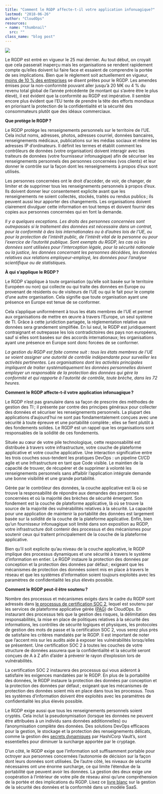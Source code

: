 ```yaml
---
title: "Comment le RGDP affecte-t-il votre application infonuagique?"
lastmod: "2018-06-26"
author: "CloudOps"
resources:
- name: "thumbnail"
  src: ""
class_name: "blog post"
---
```


<img src="/images/blog/post/GDPR-final-pic2.jpg" class="main-blog-image">

<p>Le RGDP est entré en vigueur le 25 mai dernier. Au tout début, on croyait que cela passerait inaperçu mais les organisations se rendent rapidement compte qu’elles doivent lui faire face et essaient de comprendre la portée de ses implications. Bien que le règlement soit actuellement en vigueur, <a href="http://www.information-age.com/if-youre-still-not-prepared-dont-panic-heres-gdpr-101-123461476/" target="_blank">moins de 10 % des entreprises</a> se disent prêtes pour le RGDP. Les amendes émises pour la non-conformité pouvant aller jusqu’à 20 M€ ou 4 % du revenu total global de l’année précédente (le montant qui s’avère être le plus élevé), il est évident que la conformité au RGDP est impérative. Il semble encore plus évident que l’EU tente de prendre la tête des efforts mondiaux en priorisant la protection de la confidentialité et la sécurité des consommateurs plutôt que des idéaux commerciaux.</p><p><strong>Que protège le RGDP ?</strong></p><p>Le RGDP protège les renseignements personnels sur le territoire de l’UE. Cela inclut noms, adresses, photos, adresses courriel, données bancaires, renseignements médicaux, publications sur les médias sociaux et même les adresses IP d’ordinateurs. Il définit les termes et établit comment les contrôleurs de données (votre organisation) doivent interagir avec les traiteurs de données (votre fournisseur infonuagique) afin de sécuriser les renseignements personnels des personnes concernées (vos clients) et leur donner le contrôle sur la façon dont les renseignements à propos d’eux sont utilisés.</p><p>Les personnes concernées ont le droit d’accéder, de voir, de changer, de limiter et de supprimer tous les renseignements personnels à propos d’eux. Ils doivent donner leur consentement explicite avant que les renseignements ne soient collectés, stockés, traités ou rendus publics ; ils peuvent aussi leur apporter des changements. Les organisations doivent clairement divulguer cette information en tout temps et doivent fournir des copies aux personnes concernées qui en font la demande.</p><p><i>Il y a quelques exceptions. Les droits des personnes concernées sont outrepassés si le traitement des données est nécessaire dans un contrat, pour la conformité à des lois internationales ou à d’autres lois de l’UE, ou pour la protection de l’intérêt public, de l’intérêt vital de la personne ou pour l’exercice de l’autorité publique. Sont exempts du RGDP, les cas où les données sont utilisées pour l’interception légale, pour la sécurité nationale ou la justice, les données concernant les personnes décédées, les données relatives aux relations employeur-employé, les données pour l’analyse scientifique ou de statistiques.</i></p><p><strong>À qui s’applique le RGDP ?</strong></p><p>Le RGDP s’applique à toute organisation (qu’elle soit basée sur le territoire Européen ou non) qui collecte ou qui traite des données en Europe ou provenant de résidents ou de visiteurs de l’UE ou qui le fait pour le compte d’une autre organisation. Cela signifie que toute organisation ayant une présence en Europe est tenue de se conformer.</p><p>Cela s’applique uniformément à tous les états membres de l’UE et permet aux organisations de mettre en œuvre à travers l’Europe, un seul système de TI. Grâce à cette juridiction partagée, la réglementation relative aux données sera grandement simplifiée. En lui seul, le RGDP est juridiquement contraignant et outrepasse les lois contradictoires des pays non européens, sauf si elles sont basées sur des accords internationaux; les organisations ayant une présence en Europe sont donc forcées de se conformer.</p><p><i>La gestion du RGDP est faite comme suit : tous les états membres de l’UE se voient assigner une autorité de contrôle indépendante pour surveiller les activités pertinentes. Les organisations dont les activités principales impliquent de traiter systématiquement les données personnelles doivent employer un responsable de la protection des données qui gère la conformité et qui rapporte à l’autorité de contrôle, toute brèche, dans les 72 heures.</i></p><p><strong>Comment le RGDP affecte-t-il votre application infonuagique ?</strong></p><p>Le RGDP n’est pas granulaire dans sa façon de prescrire des méthodes de gestion des TI ; il présente par contre des principes généraux pour collecter des données et sécuriser les renseignements personnels. La plupart des applications d’aujourd’hui ne sont pas fondamentalement conçues avec une sécurité à toute épreuve et une portabilité complète ; elles se fient plutôt à des fondements solides. Le RGDP est un rappel que les organisations sont responsables de la solidité de ces fondements.</p><p>Située au cœur de votre pile technologique, cette responsabilité est distribuée à travers votre infrastructure, votre couche de plateforme applicative et votre couche applicative. Une interaction significative entre les trois couches sous-tendent les pratiques DevOps : un pipeline CI/CD agile et une Infrastructure en tant que Code visible. Le maintien de la capacité de trouver, de récupérer et de supprimer à volonté les renseignements personnels sans affaiblir l’application intégrale demande une bonne visibilité et une grande portabilité.</p><p>Gérée par le contrôleur des données, la couche applicative est là où se trouve la responsabilité de répondre aux demandes des personnes concernées et où la majorité des brèches de sécurité émergent. Son fondement est la couche de plateforme applicative, là où se trouve la source de la majorité des vulnérabilités relatives à la sécurité. La capacité pour une application de maintenir la portabilité des données est largement basée sur la solidité de la couche de la plateforme applicative. Enfin, bien qu’un fournisseur infonuagique soit limité dans son exposition au RGDP, votre infrastructure doit contenir des processus et des mécanismes pour soutenir ceux qui traitent principalement de la couche de la plateforme applicative.</p><p>Bien qu’il soit explicite qu’au niveau de la couche applicative, le RGDP implique des processus dynamiques et une sécurité à travers le système d’information en entier. Le RGDP instaure la protection des données par conception et la protection des données par défaut ; exigeant que les mécanismes de protection des données soient mis en place à travers le réseau et que les systèmes d’information soient toujours exploités avec les paramètres de confidentialité les plus élevés possible.</p><p><strong>Comment le RGDP peut-il être soutenu ?</strong></p><p>Nombre des processus et mécanismes exigés dans le cadre du RGDP sont adressés dans <a href="https://www.cloudops.com/fr/2018/06/incoherences-de-conformite-commencez-par-soc-2/" target="_blank">le processus de certification SOC 2</a>, lequel est soutenu par les services de plateforme applicative gérée (<a href="https://www.cloudops.com/fr/2018/06/incoherences-de-conformite-commencez-par-soc-2/" target="_blank">PAG</a>) de CloudOps. En instaurant des processus tels que la gestion des risques, la délimitation des responsabilités, la mise en place de politiques relatives à la sécurité des informations, les contrôles de sécurité logiques et physiques, les protocoles de gestion des mots de passe et la certification SOC 2, vous serez plus près de satisfaire les critères mandatés par le RGDP. Il est important de noter que l’accent mis sur les audits aide à exposer les vulnérabilités lorsqu’elles se présentent. Une certification SOC 2 à toutes les couches de votre structure de données assurera que la confidentialité et la sécurité seront conçues de A à Z afin d’aider à prévenir le rayon d’explosion lors de vulnérabilités.</p><p>La certification SOC 2 instaurera des processus qui vous aideront à satisfaire les exigences mandatées par le RGDP. En plus de la portabilité des données, le RGDP instaure la protection des données par conception et la protection des données par défaut ; exigeant que les mécanismes de protection des données soient mis en place dans tous les processus. Tous les systèmes d’information doivent être exploités avec les paramètres de confidentialité les plus élevés possible.</p><p>Le RGDP exige aussi que tous les renseignements personnels soient cryptés. Cela inclut la pseudonymisation (lorsque les données ne peuvent être attribuées à un individu sans données additionnelles) ou l’anonymisation complète des données. Des solutions DevOps efficaces pour la gestion, le stockage et la protection des renseignements délicats, comme la gestion des <a href="https://www.cloudops.com/fr/2018/04/comment-deployer-un-serveur-de-developpement-vault-vers-kubernetes-avec-helm/" target="_blank">secrets dynamiques</a> par HashiCorp Vault’s, sont essentielles pour diminuer la surcharge apportée par le cryptage.</p><p>D’un côté, le RGDP exige que l’information soit suffisamment portable pour octroyer aux personnes concernées l’autonomie de décision sur la façon dont leurs données sont utilisées. De l’autre côté, les niveaux de sécurité nécessaires ont une énorme surcharge, ce qui limite l’étendue de la portabilité que peuvent avoir les données. La gestion des deux exige une coopération à l’intérieur de votre pile de réseau ainsi qu’une compréhension de la portée et des implications du RGDP. Lisez ce <a href="https://info.cloudops.com/saas-make-it-secure-and-affordable" target="_blank">livre blanc</a> sur la gestion de la sécurité des données et la conformité dans un modèle SaaS.</p>